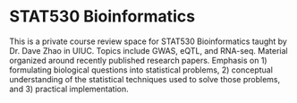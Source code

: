 # STAT530 Bioinformatics

This is a private course review space for STAT530 Bioinformatics taught by Dr. Dave Zhao in UIUC.
Topics include GWAS, eQTL, and RNA-seq. Material organized around recently published research papers.
Emphasis on 1) formulating biological questions into statistical problems, 2) conceptual understanding of the statistical techniques used to solve those problems, and 3) practical implementation. 
